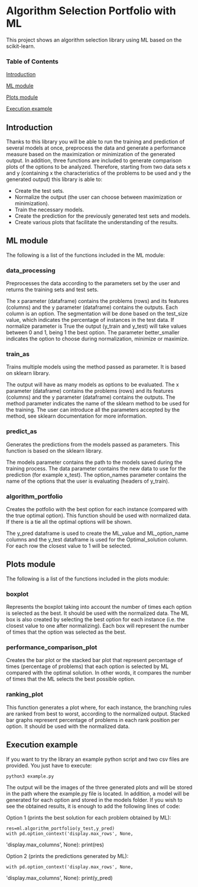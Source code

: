 # Algorithm Selection Portfolio with ML

This project shows an algorithm selection library using ML based on the 
scikit-learn.

### Table of Contents
[Introduction](#Introduction)

[ML module](#ML-module)

[Plots module](#Plots-module)

[Execution example](#Execution-example)  

## Introduction
Thanks to this library you will be able to run the training and prediction 
of several models at once, preprocess the data and generate a performance 
measure based on the maximization or minimization of the generated output.
In addition, three functions are included to generate comparison plots of 
the options to be analyzed.
Therefore, starting from two data sets x and y (containing x the 
characteristics of the problems to be used and y the generated output) 
this library is able to:
- Create the test sets.
- Normalize the output (the user can choose between maximization or 
minimization).
- Train the necessary models.
- Create the prediction for the previously generated test sets and models.
- Create various plots that facilitate the understanding of the results.

## ML module

The following is a list of the functions included in the ML module:

### data_processing
Preprocesses the data according to the parameters set by the user and 
returns the training sets and test sets.

The x parameter (dataframe) contains the problems (rows) and its features 
(columns) and the y parameter (dataframe) contains the outputs. Each 
column is an option. The segmentation will be done based on the test_size 
value, which indicates the percentage of instances in the test data. If 
normalize parameter is True the output (y_train and y_test) will take 
values between 0 and 1, being 1 the best option. The parameter 
better_smaller indicates the option to choose during normalization, 
minimize or maximize.

### train_as
Trains multiple models using the method passed as parameter. It is based 
on sklearn library.

The output will have as many models as options to be evaluated.
The x parameter (dataframe) contains the problems (rows) and its features 
(columns) and the y parameter (dataframe) contains the outputs. The method 
parameter indicates the name of the sklearn method to be used for the 
training. The user can introduce all the parameters accepted by the 
method, see sklearn documentation for more information.

### predict_as
Generates the predictions from the models passed as parameters. This 
function is based on the sklearn library.

The models parameter contains the path to the models saved during the 
training process. The data parameter contains the new data to use for the 
prediction (for example x_test). The option_names parameter contains the 
name of the options that the user is evaluating (headers of y_train).

### algorithm_portfolio
Creates the potfolio with the best option for each instance (compared with 
the true optimal option).
This function should be used with normalized data. If there is a tie all 
the optimal options will be shown.

The y_pred dataframe is used to create the ML_value and ML_option_name 
columns and the y_test dataframe is used for the Optimal_solution column. 
For each row the closest value to 1 will be selected.

## Plots module
The following is a list of the functions included in the plots module:

### boxplot
Represents the boxplot taking into account the number of times each option 
is selected as the best. It should be used with the normalized data. The 
ML box is also created by selecting the best option for each instance 
(i.e. the closest value to one after normalizing). Each box will represent 
the number of times that the option was selected as the best.

### performance_comparison_plot
Creates the bar plot or the stacked bar plot that represent percentage of 
times (percentage of problems) that each option is selected by ML compared 
with the optimal solution. In other words, it compares the number of times 
that the ML selects the best possible option.

### ranking_plot
This function generates a plot where, for each instance, the branching 
rules are ranked from best to worst, according to the normalized output. 
Stacked bar graphs represent percentage of problems in each rank position 
per option. It should be used with the normalized data.

## Execution example

If you want to try the library an example python script and two csv files 
are provided. You just have to execute:

    python3 example.py
The output will be the images of the three generated plots and will be 
stored in the path where the example.py file is located. In addition, a 
model will be generated for each option and stored in the models folder.
If you wish to see the obtained results, it is enough to add the following 
lines of code:

Option 1 (prints the best solution for each problem obtained by ML):

    res=ml.algorithm_portfolio(y_test,y_pred)
    with pd.option_context('display.max_rows', None, 
'display.max_columns', None):
	    print(res)

Option 2 (prints the predictions generated by ML):

    with pd.option_context('display.max_rows', None, 
'display.max_columns', None):
	    print(y_pred)
